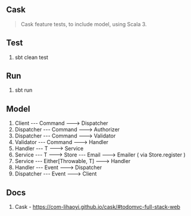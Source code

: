 Cask
----
>Cask feature tests, to include model, using Scala 3.

Test
----
1. sbt clean test

Run
---
1. sbt run

Model
-----
1. Client --- Command ---> Dispatcher
2. Dispatcher --- Command ---> Authorizer
3. Dispatcher --- Command ---> Validator
4. Validator --- Command ---> Handler
5. Handler --- T ---> Service
6. Service --- T ---> Store --- Email ---> Emailer ( via Store.register )
7. Service --- Either[Throwable, T] ---> Handler
8. Handler --- Event ---> Dispatcher
9. Dispatcher --- Event ---> Client

Docs
----
1. Cask - https://com-lihaoyi.github.io/cask/#todomvc-full-stack-web